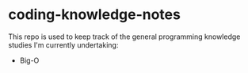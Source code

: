 # coding-knowledge-notes
This repo is used to keep track of the general programming knowledge studies I'm currently undertaking:

* Big-O